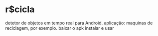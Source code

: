 # r$cicla
detetor de objetos em tempo real para Android.
aplicação: maquinas de reciclagem, por exemplo.
baixar o apk instalar e usar
